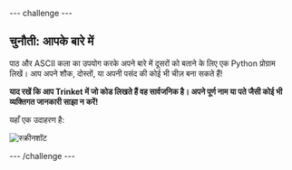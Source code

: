 \--- challenge \---

## चुनौती: आपके बारे में

पाठ और ASCII कला का उपयोग करके अपने बारे में दूसरों को बताने के लिए एक Python प्रोग्राम लिखें। आप अपने शौक, दोस्तों, या अपनी पसंद की कोई भी चीज़ बना सकते हैं!

**याद रखें कि आप Trinket में जो कोड लिखते हैं वह सार्वजनिक है। अपने पूर्ण नाम या पते जैसी कोई भी व्यक्तिगत जानकारी साझा न करें!**

यहाँ एक उदाहरण है:

![स्क्रीनशॉट](images/me-about.png)

\--- /challenge \---
